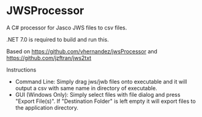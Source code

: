 # JWSProcessor

A C# processor for Jasco JWS files to csv files.

.NET 7.0 is required to build and run this.

Based on https://github.com/vhernandez/jwsProcessor and https://github.com/jzftran/jws2txt

Instructions

- Command Line: Simply drag jws/jwb files onto executable and it will output a csv with same name in directory of executable.
- GUI (Windows Only): Simply select files with file dialog and press "Export File(s)". If "Destination Folder" is left empty it will export files to the application directory.
